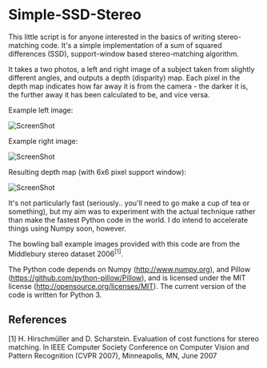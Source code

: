 Simple-SSD-Stereo
=================

This little script is for anyone interested in the basics of writing stereo-matching code. It's a simple implementation of a sum of squared differences (SSD), support-window based stereo-matching algorithm.

It takes a two photos, a left and right image of a subject taken from slightly different angles, and outputs a depth (disparity) map. Each pixel in the depth map indicates how far away it is from the camera - the darker it is, the further away it has been calculated to be, and vice versa.

Example left image:

![ScreenShot](https://raw.github.com/davechristian/Simple-SSD-Stereo/master/view0.png)

Example right image:

![ScreenShot](https://raw.github.com/davechristian/Simple-SSD-Stereo/master/view1.png)

Resulting depth map (with 6x6 pixel support window):

![ScreenShot](https://raw.github.com/davechristian/Simple-SSD-Stereo/master/depth.png)

It's not particularly fast (seriously.. you'll need to go make a cup of tea or something), but my aim was to experiment with the actual technique rather than make the fastest Python code in the world. I do intend to accelerate things using Numpy soon, however.

The bowling ball example images provided with this code are from the Middlebury stereo dataset 2006<sup>[1]</sup>.

The Python code depends on Numpy (http://www.numpy.org), and Pillow (https://github.com/python-pillow/Pillow), and is licensed under the MIT license (http://opensource.org/licenses/MIT). The current version of the code is written for Python 3.

References
----------
[1] H. Hirschmüller and D. Scharstein. Evaluation of cost functions for stereo matching.
In IEEE Computer Society Conference on Computer Vision and Pattern Recognition (CVPR 2007), Minneapolis, MN, June 2007
